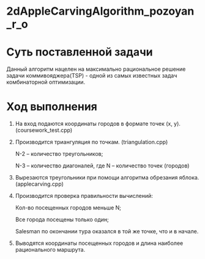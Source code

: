 # 2dAppleCarvingAlgorithm_pozoyan_r_o
# Суть поставленной задачи
Данный алгоритм нацелен на максимально рациональное решение задачи коммивояджера(TSP) - одной из самых известных задач комбинаторной оптимизации.
# Ход выполнения
1. На вход подаются координаты городов в формате точек (x, y). (coursework_test.cpp)

2. Производится триангуляция по точкам. (triangulation.cpp)

	N-2 – количество треугольников;

	N-3 – количество диагоналей, где N – количество точек (городов)


3. Вырезаются треугольники при помощи алгоритма обрезания яблока. (applecarving.cpp)


4. Производится проверка правильности вычислений:

	Кол-во посещенных городов меньше N;
	
	Все города посещены только один;
	
	Salesman по окончании тура оказался в той же точке, что и в начале.
  




5. Выводятся координаты посещенных городов и длина наиболее рационального маршрута.
